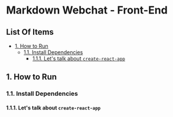 # Markdown Webchat - Front-End

## List Of Items

- [1. How to Run](#1-how-to-run)
  - [1.1. Install Dependencies](#11-install-dependencies)
    - [1.1.1. Let's talk about `create-react-app`]()

## 1. How to Run

### 1.1. Install Dependencies

#### 1.1.1. Let's talk about `create-react-app`


